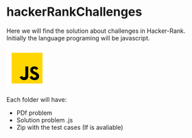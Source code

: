 # hackerRankChallenges

Here we will find the solution about challenges in Hacker-Rank.  
Initially the language programing will be javascript.

![Javascript logo](./assets/jsLogo.svg "javascript logo")

Each folder will have:
- PDf problem
- Solution problem .js
- Zip with the test cases (If is avaliable)
